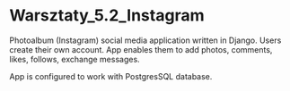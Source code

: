 # Warsztaty_5.2_Instagram

Photoalbum (Instagram) social media application written in Django. Users create their own account. App enables them to add photos, comments, likes, follows, exchange messages.

App is configured to work with PostgresSQL database.
